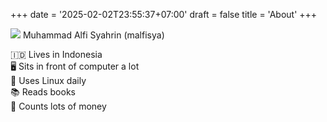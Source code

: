 +++
date = '2025-02-02T23:55:37+07:00'
draft = false
title = 'About'
+++

![](/images/alfisya.png)
Muhammad Alfi Syahrin (malfisya)

🇮🇩 Lives in Indonesia \
🖥️ Sits in front of computer a lot  \
🐧 Uses Linux daily \
📚 Reads books  \
💸 Counts lots of money
